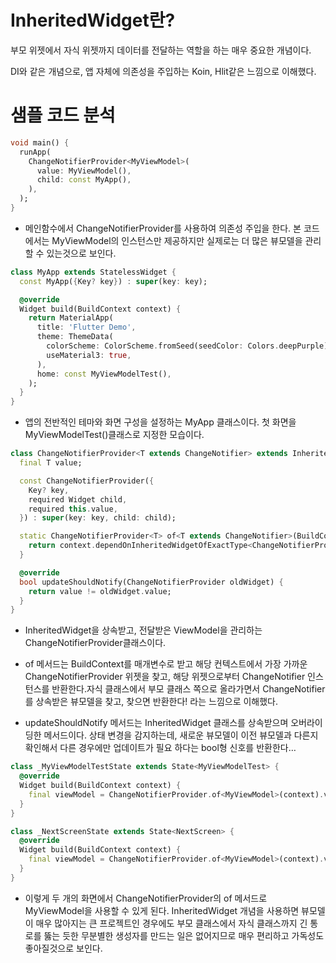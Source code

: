 # InheritedWidget란?

부모 위젯에서 자식 위젯까지 데이터를 전달하는 역할을 하는 매우 중요한 개념이다.

DI와 같은 개념으로, 앱 자체에 의존성을 주입하는 Koin, Hlit같은 느낌으로 이해했다.

# 샘플 코드 분석

```dart
void main() {
  runApp(
    ChangeNotifierProvider<MyViewModel>(
      value: MyViewModel(),
      child: const MyApp(),
    ),
  );
}
```

- 메인함수에서 ChangeNotifierProvider를 사용하여 의존성 주입을 한다. 본 코드에서는 MyViewModel의 인스턴스만 제공하지만 실제로는 더 많은 뷰모델을 관리할 수 있는것으로 보인다.

```dart
class MyApp extends StatelessWidget {
  const MyApp({Key? key}) : super(key: key);

  @override
  Widget build(BuildContext context) {
    return MaterialApp(
      title: 'Flutter Demo',
      theme: ThemeData(
        colorScheme: ColorScheme.fromSeed(seedColor: Colors.deepPurple),
        useMaterial3: true,
      ),
      home: const MyViewModelTest(),
    );
  }
}

```

- 앱의 전반적인 테마와 화면 구성을 설정하는 MyApp 클래스이다. 첫 화면을 MyViewModelTest()클래스로 지정한 모습이다.

```dart
class ChangeNotifierProvider<T extends ChangeNotifier> extends InheritedWidget {
  final T value;

  const ChangeNotifierProvider({
    Key? key,
    required Widget child,
    required this.value,
  }) : super(key: key, child: child);

  static ChangeNotifierProvider<T> of<T extends ChangeNotifier>(BuildContext context) {
    return context.dependOnInheritedWidgetOfExactType<ChangeNotifierProvider<T>>()!;
  }

  @override
  bool updateShouldNotify(ChangeNotifierProvider oldWidget) {
    return value != oldWidget.value;
  }
}

```

- InheritedWidget을 상속받고, 전달받은 ViewModel을 관리하는 ChangeNotifierProvider클래스이다.

- of 메서드는 BuildContext를 매개변수로 받고 해당 컨텍스트에서 가장 가까운 ChangeNotifierProvider 위젯을 찾고, 해당 위젯으로부터 ChangeNotifier 인스턴스를 반환한다.자식 클래스에서 부모 클래스 쪽으로 올라가면서 ChangeNotifier를 상속받은 뷰모델을 찾고, 찾으면 반환한다! 라는 느낌으로 이해했다.

- updateShouldNotify 메서드는 InheritedWidget 클래스를 상속받으며 오버라이딩한 메서드이다. 상태 변경을 감지하는데, 새로운 뷰모델이 이전 뷰모델과 다른지 확인해서 다른 경우에만 업데이트가 필요 하다는 bool형 신호를 반환한다…

```dart
class _MyViewModelTestState extends State<MyViewModelTest> {
  @override
  Widget build(BuildContext context) {
    final viewModel = ChangeNotifierProvider.of<MyViewModel>(context).value;
  }
}

class _NextScreenState extends State<NextScreen> {
  @override
  Widget build(BuildContext context) {
    final viewModel = ChangeNotifierProvider.of<MyViewModel>(context).value;
  }
}
```

- 이렇게 두 개의 화면에서 ChangeNotifierProvider의 of 메서드로 MyViewModel을 사용할 수 있게 된다. InheritedWidget 개념을 사용하면 뷰모델이 매우 많아지는 큰 프로젝트인 경우에도 부모 클래스에서 자식 클래스까지 긴 통로를 뚫는 듯한 무분별한 생성자를 만드는 일은 없어지므로 매우 편리하고 가독성도 좋아질것으로 보인다.
